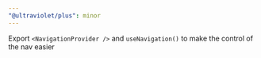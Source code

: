 ```yaml
---
"@ultraviolet/plus": minor
---
```


Export `<NavigationProvider />` and `useNavigation()` to make the control of the nav easier
